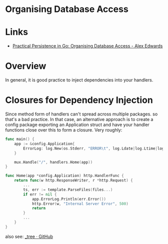 # Organising Database Access

# Links

* [Practical Persistence in Go: Organising Database Access - Alex Edwards](https://www.alexedwards.net/blog/organising-database-access)

# Overview

In general, it is good practice to inject dependencies into your handlers. 

# Closures for Dependency Injection

Since method form of handlers can't spread across multiple packages. so that's
a bad practice. In that case, an alternative approach is to create a config
package exporting an Application struct and have your handler functions close
over this to form a closure. Very roughly:

```go
func main() {
    app := &config.Application{
        ErrorLog: log.New(os.Stderr, "ERROR\t", log.Ldate|log.Ltime|log.Lshortfile)
    }

    mux.Handle("/", handlers.Home(app))
}

func Home(app *config.Application) http.HandlerFunc {
    return func(w http.ResponseWriter, r *http.Request) {
        ...
        ts, err := template.ParseFiles(files...)
        if err != nil {
            app.ErrorLog.Println(err.Error())
            http.Error(w, "Internal Server Error", 500)
            return
        }
        ...
    }
}
```

also see: [_tree · GitHub](https://gist.github.com/alexedwards/5cd712192b4831058b21)



